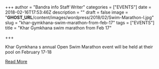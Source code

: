 +++
author = "Bandra info Staff Writer"
categories = ["EVENTS"]
date = 2018-02-16T17:53:46Z
description = ""
draft = false
image = "__GHOST_URL__/content/images/wordpress/2018/02/Swim-Marathon-l.jpg"
slug = "khar-gymkhana-swim-marathon-from-feb-17"
tags = ["EVENTS"]
title = "Khar Gymkhana swim marathon from Feb 17"

+++


<p>Khar Gymkhana s annual Open Swim Marathon event will be held at their pool on February 17-18</p>
<p><a href="https://www.mid-day.com/articles/khar-gymkhana-swim-marathon-from-feb17/19063183">Read More</a></p>



